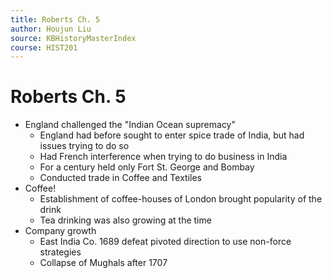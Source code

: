 ```yaml
---
title: Roberts Ch. 5
author: Houjun Liu
source: KBHistoryMasterIndex
course: HIST201
---
```


# Roberts Ch. 5

* England challenged the "Indian Ocean supremacy"
	* England had before sought to enter spice trade of India, but had issues trying to do so
	* Had French interference when trying to do business in India
	* For a century held only Fort St. George and Bombay
	* Conducted trade in Coffee and Textiles
* Coffee!
	* Establishment of coffee-houses of London brought popularity of the drink
	* Tea drinking was also growing at the time
* Company growth
	* East India Co. 1689 defeat pivoted direction to use non-force strategies
	* Collapse of Mughals after 1707 
